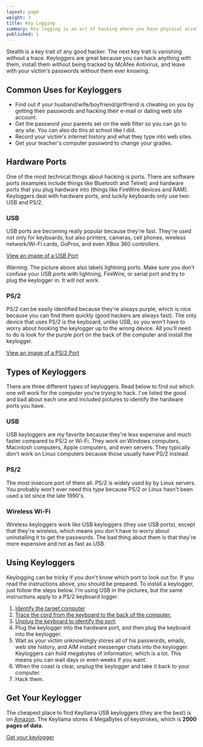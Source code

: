 ```yaml
---
layout: page
weight: 3
title: Key Logging
summary: Key logging is an art of hacking where you have physical access to the computer and its hardware ports for the keyboard. By using undetectable hardware, you can record every key your victim presses on their keyboard, revealing their account passwords so you can hack them.
published: 1
---
```


Stealth is a key trait of any good hacker. The next key trait is vanishing without a trace. Keyloggers are great because you can hack anything with them, install them without being tracked by McAfee Antivirus, and leave with your victim's passwords without them ever knowing.

## Common Uses for Keyloggers ##

* Find out if your husband/wife/boyfriend/girlfriend is cheating on you by getting their passwords and hacking their e-mail or dating web site account.
* Get the password your parents set on the web filter so you can go to any site. You can also do this at school like I did.
* Record your victim's internet history and what they type into web sites. 
* Get your teacher's computer password to change your grades.

## Hardware Ports ##

One of the most technical things about hacking is ports. There are software ports (examples include things like Bluetooth and Telnet) and hardware ports that you plug hardware into (things like FireWire devices and RAM). Keyloggers deal with hardware ports, and luckily keyboards only use two: USB and PS/2.

### USB ###

USB ports are becoming really popular because they're fast. They're used not only for keyboards, but also printers, cameras, cell phones, wireless network/Wi-Fi cards, GoPros, and even XBox 360 controllers.

<a title="USB Port" href="//i.imgur.com/RNu8YtE.jpg" data-featherlight="//i.imgur.com/RNu8YtE.jpg">View an image of a USB Port</a>

Warning: The picture above also labels lightning ports. Make sure you don’t confuse your USB ports with lightning, FireWire, or serial port and try to plug the keylogger in. It will not work.


### PS/2 ###

PS/2 can be easily identified because they're always purple, which is nice because you can find them quickly (good hackers are always fast). The only device that uses PS/2 is the keyboard, unlike USB, so you won't have to worry about hooking the keylogger up to the wrong device. All you'll need to do is look for the purple port on the back of the computer and install the keylogger.

<a title="PS/2 Port" href="//i.imgur.com/2fEclSN.jpg" data-featherlight="//i.imgur.com/2fEclSN.jpg">View an image of a PS/2 Port</a>

## Types of Keyloggers ##

There are three different types of keyloggers. Read below to find out which one will work for the computer you're trying to hack. I've listed the good and bad about each one and included pictures to identify the hardware ports you have.

### USB ###

USB keyloggers are my favorite because they're less expensive and much faster compared to PS/2 or Wi-Fi. They work on Windows computers, Macintosh computers, Apple computers, and even servers. They typically don't work on Linux computers because those usually have PS/2 instead.


### PS/2 ###

The most insecure port of them all. PS/2 is widely used by by Linux servers. You probably won't ever need this type because PS/2 or Linux hasn't been used a lot since the late 1990's.

### Wireless Wi-Fi ###

Wireless keyloggers work like USB keyloggers (they use USB ports), except that they're wireless, which means you don't have to worry about uninstalling it to get the passwords. The bad thing about them is that they're more expensive and not as fast as USB.

## Using Keyloggers ##

Keylogging can be tricky if you don't know which port to look out for. If you read the instructions above, you should be prepared. To install a keylogger, just follow the steps below. I'm using USB in the pictures, but the same instructions apply to a PS/2 keyboard logger.

1. <a title="Step 1" href="//i.imgur.com/SFMAmVvl.jpg" data-featherlight="//i.imgur.com/SFMAmVvl.jpg">Identify the target computer</a>
2. <a title="Step 2" href="//i.imgur.com/eV798QHl.jpg" data-featherlight="//i.imgur.com/eV798QHl.jpg">Trace the cord from the keyboard to the back of the computer.</a>
3. <a title="Step 3" href="//i.imgur.com/RNu8YtEl.jpg" data-featherlight="//i.imgur.com/RNu8YtEl.jpg">Unplug the keyboard to identify the port</a>.
4. Plug the keylogger into the hardware port, and then plug the keyboard into the keylogger.
5. Wait as your victim unknowlingly stores all of his passwords, emails, web site history, and AIM instant messenger chats into the keylogger. Keyloggers can hold megabytes of information, which is a lot. This means you can wait days or even weeks if you want.
6. When the coast is clear, unplug the keylogger and take it back to your computer.
7. Hack them.


## Get Your Keylogger ##

The cheapest place to find Keyllama USB keyloggers (they are the best) is on <a target="_blank" href="http://www.amazon.com/dp/B004ZGXU48/?ref={{ site.amazon_tracking_id }}" title="Amazon">Amazon</a>. The Keyllama stores 4 MegaBytes of keystrokes, which is <strong>2000 pages of data</strong>.


<a class="btn btn-primary" target="_blank" href="http://www.amazon.com/dp/B004ZGXU48/?ref={{ site.amazon_tracking_id }}" title="Get your keylogger">Get your keylogger <i class="fa fa-caret-right"></i></a>
